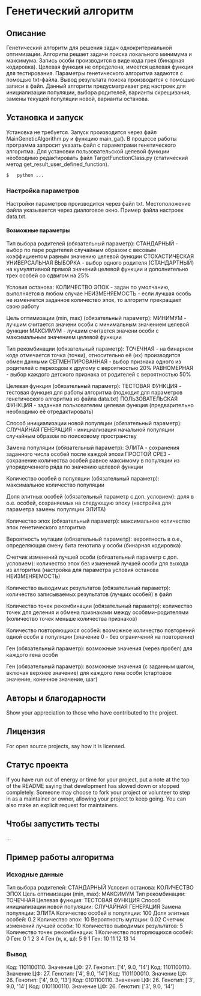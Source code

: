 # Генетический алгоритм

## Описание
Генетический алгоритм для решения задач однокритериальной оптимизации. Алгоритм решает задачи поиска локального минимума и максимума.
Запись особи производится в виде кода грея (бинарная кодировка).
Целевая функция не определена, имеется целевая функция для тестирования.
Параметры генетического алгоритма задаются с помощью txt-файла.
Вывод результата поиска производится с помощью записи в файл.
Данный алгоритм предусматривает ряд настроек для инициализации популяции, выбора родителей, варианты скрещивания, замены текущей популяции новой, варианты останова.

## Установка и запуск
Установка не требуется.
Запуск производится через файл MainGeneticAlgorithm.py и функцию main_ga(). В процессе работы программа запросит указать файл с параметрами генетического алгоритма.
Для установки пользовательской целевой функции необходимо редактировать файл TargetFunctionClass.py (статический метод get_result_user_defined_function).

```bash
$   python ...
```

### Настройка параметров
Настройки параметров производится через файл txt. Местоположение файла указывается через диалоговое окно. Пример файла настроек data.txt.

#### Возможные параметры
Тип выбора родителей (обязательный параметр):
СТАНДАРНЫЙ - выбор по паре родителей случайным образом с весовым коэффициентом равным значению целевой функции
СТОХАСТИЧЕСКАЯ УНИВЕРСАЛЬНАЯ ВЫБОРКА - выбор одного родителя (СТАНДАРТНЫЙ) на кумулятивной прямой значений целевой функции и дополнительно трех особей со сдвигом на 25%

Условия останова:
КОЛИЧЕСТВО ЭПОХ - задан по умолчанию, выполняется в любом случае
НЕИЗМЕНЯЕМОСТЬ - если лучшая особь не изменяется заданное количество эпох, то алгоритм прекращает свою работу

Цель оптимизации (min, max) (обязательный параметр):
МИНИМУМ - лучшим считается значени особи с минимальным значением целевой функции
МАКСИМУМ - лучшим считается значени особи с максимальным значением целевой функции

Тип рекомбинации (обязательный параметр):
ТОЧЕЧНАЯ - на бинарном коде отмечается точка (точки), относительно её (их) производится обмен данными
СЕГМЕНТИРОВАННАЯ - выбор признака одного из родителей с переходом к другому с вероятностью 20%
РАВНОМЕРНАЯ - выбор каждого детского признака от родителей с вероятностью 50%

Целевая функция (обязательный параметр):
ТЕСТОВАЯ ФУНКЦИЯ - тестовая функция для работы алгоритма (подходит для параметров генетического алгоритма из файла data.txt)
ПОЛЬЗОВАТЕЛЬСКАЯ ФУНКЦИЯ - заданная пользователем целевая функция (предварительно необходимо её отредактировать)

Способ инициализации новой популяции (обязательный параметр):
СЛУЧАЙНАЯ ГЕНЕРАЦИЯ - инициализация начальной популяции случайным образом по поисковому пространству

Замена популяции (обязательный параметр):
ЭЛИТА - сохранения заданного числа особей после каждой эпохи
ПРОСТОЙ СРЕЗ - сохранение количества особей равное максимому в популяции из упорядоченного ряда по значению целевой функции

Количество особей в популяции (обязательный параметр):
максимальное количество популяции

Доля элитных особей (обязательный параметр с доп. условием):
доля в о.е. особей, сохраняемых на следующую эпоху (настройка для параметра замены популяции ЭЛИТА)

Количество эпох (обязательный параметр):
максимальное количество эпох генетического алгоритма

Вероятность мутации (обязательный параметр):
вероятность в о.е., определяющая смену бита генотипа у особи (бинарная кодировка)

Cчетчик изменений лучшей особи (обязательный параметр с доп. условием):
количество эпох без изменений лучшей особи для выхода из алгоритма (настройка для параметра условия останова НЕИЗМЕНЯЕМОСТЬ)

Количество выводимых результатов (обязательный параметр):
количество записываемых результатов (лучших особей) в файл

Количество точек рекомбинации (обязательный параметр):
количество точек для деления и обмена признаками между особями-родителями (количество точек меньше количества признаков)

Количество повторяющихся особей:
возможное количество повторений одной особи в популяции (значение 0 - без ограничений на повторение)

Ген (обязательный параметр):
возможные значения (через пробел) для каждого гена особи

Ген (обязательный параметр):
возможные значения (с заданным шагом, включая верхнее значение) для каждого гена особи (стартовое значение, конечное значение, шаг)

## Авторы и благодарности
Show your appreciation to those who have contributed to the project.

## Лицензия
For open source projects, say how it is licensed.

## Статус проекта
If you have run out of energy or time for your project, put a note at the top of the README saying that development has slowed down or stopped completely. Someone may choose to fork your project or volunteer to step in as a maintainer or owner, allowing your project to keep going. You can also make an explicit request for maintainers.

## Чтобы запустить тесты
...

## Пример работы алгоритма
### Исходные данные
Тип выбора родителей: СТАНДАРНЫЙ
Условия останова: КОЛИЧЕСТВО ЭПОХ
Цель оптимизации (min, max): МАКСИМУМ
Тип рекомбинации: ТОЧЕЧНАЯ
Целевая функция: ТЕСТОВАЯ ФУНКЦИЯ
Способ инициализации новой популяции: СЛУЧАЙНАЯ ГЕНЕРАЦИЯ
Замена популяции: ЭЛИТА
Количество особей в популяции: 100
Доля элитных особей: 0.2
Количество эпох: 10
Вероятность мутации: 0.02
Cчетчик изменений лучшей особи: 10
Количество выводимых результатов: 5
Количество точек рекомбинации: 1
Количество повторяющихся особей: 0
Ген: 0 1 2 3 4
Ген (н, к, ш): 5 9 1
Ген: 10 11 12 13 14
### Вывод
Код: 1101100110. Значение ЦФ: 27. Генотип: ['4', 9.0, '14']
Код: 1101100110. Значение ЦФ: 27. Генотип: ['4', 9.0, '14']
Код: 1101100010. Значение ЦФ: 26. Генотип: ['4', 9.0, '13']
Код: 0101100110. Значение ЦФ: 26. Генотип: ['3', 9.0, '14']
Код: 0101100110. Значение ЦФ: 26. Генотип: ['3', 9.0, '14']